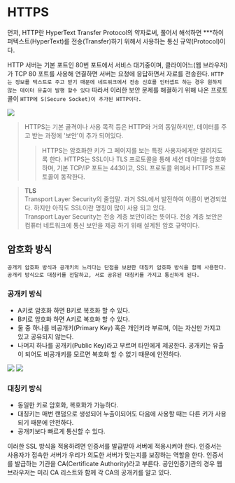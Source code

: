 # HTTPS

먼저, HTTP란 HyperText Transfer Protocol의 약자로써, 풀어서 해석하면 ***하이퍼텍스트(HyperText)를 전송(Transfer)하기 위해서 사용하는 통신 규약(Protocol)이다.

HTTP 서버는 기본 포트인 80번 포트에서 서비스 대기중이며, 클라이어느(웹 브라우저)가 TCP 80 포트를 사용해 연결하면 서버는 요청에 응답하면서 자료를 전송한다.
`HTTP는 정보를 텍스트로 주고 받기 때문에 네트워크에서 전송 신호를 인터셉트 하는 경우 원하지 않는 데이터 유출이 발행 할수 있다` 따라서 이러한 보안 문제를 해결하기 위해 나온 프로토콜이 `HTTP에 S(Secure Socket)이 추가된 HTTP이다.`

![](https://www.x-cart.com/wp-content/uploads/2017/02/http_to_https-1.jpg)

> HTTPS는 기본 골격이나 사용 목적 등은 HTTP와 거의 동일하지만, 데이터를 주고 받는 과정에 '보안'이 추가 되어있다. <br />
>> HTTPS는 암호화한 키가 그 페이지를 보는 특정 사용자에게만 알려지도록 한다. HTTPS는 SSL이나 TLS 프로토콜을 통해 세션 데이터를 암호화하며, 기본 TCP/IP 포트는 443이고, SSL 프로토콜 위에서 HTTPS 프로토콜이 동작한다.

> **TLS** <br/>
> Transport Layer Security의 줄임말. 과거 SSL에서 발전하여 이름이 변경되었다. 하지만 아직도 SSL이란 명칭이 많이 사용 되고 있다. <br />
> Transport Layer Security는 전송 계층 보안이라는 뜻이다. 전송 계층 보안은 컴퓨터 네트워크에 통신 보안을 제공 하기 위해 설계된 암호 규약이다.

## 암호화 방식

`공개키 암호화 방식과 공개키의 느리다는 단점을 보완한 대칭키 암호화 방식을 함께 사용한다. 공개키 방식으로 대칭키를 전달하고, 서로 공유된 대칭키를 가지고 통신하게 된다.`


### 공개키 방식
* A키로 암호화 하면 B키로 복호화 할 수 있다.
* B키로 암호화 하면 A키로 복호화 할 수 있다.
* 둘 중 하나를 비공개키(Primary Key) 혹은 개인키라 부르며, 이는 자신만 가지고 있고 공유되지 않는다.
* 나머지 하나를 공개키(Public Key)라고 부르며 타인에게 제공한다. 공개키는 유출이 되어도 비공개키를 모르면 복호화 할 수 없기 때문에 안전하다.

![](https://raonctf.com/static/essential/images/crypto/crypto_asymmetric_key_01.jpg)
![](https://blog.kakaocdn.net/dn/BWB42/btrgYkPJ7ja/6VY47rdHIMu9Kcs36adBF0/img.png)

### 대칭키 방식
* 동일한 키로 암호화, 복호화가 가능하다. 
* 대칭키는 매번 랜덤으로 생성되어 누출이되어도 다음에 사용할 때는 다른 키가 사용되기 때문에 안전하다.
* 공개키보다 빠르게 통신할 수 있다.

이러한 SSL 방식을 적용하려면 인증서를 발급받아 서버에 적용시켜야 한다. 인증서는 사용자가 접속한 서버가 우리가 의도한 서버가 맞는지를 보장하는 역할을 한다. 인증서를 발급하는 기관을 CA(Certificate Authority)라고 부른다. 공인인증기관의 경우 웹 브라우저는 미리 CA 리스트와 함께 각 CA의 공개키를 알고 있다.